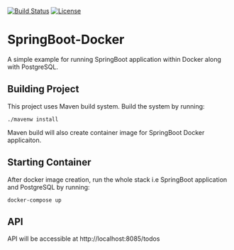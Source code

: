 [![Build Status](https://travis-ci.com/smmansoor/SpringBoot-Docker.svg?branch=master)](https://travis-ci.com/smmansoor/SpringBoot-Docker)
[![License](https://img.shields.io/badge/License-Apache%202.0-blue.svg)](https://opensource.org/licenses/Apache-2.0)

# SpringBoot-Docker

A simple example for running SpringBoot application within Docker along with PostgreSQL.

## Building Project
This project uses Maven build system. Build the system by running:

    ./mavenw install

Maven build will also create container image for SpringBoot Docker applicaiton.
## Starting Container

After docker image creation, run the whole stack i.e SpringBoot application and PostgreSQL by running:

    docker-compose up

## API
API will be accessible at http://localhost:8085/todos        
